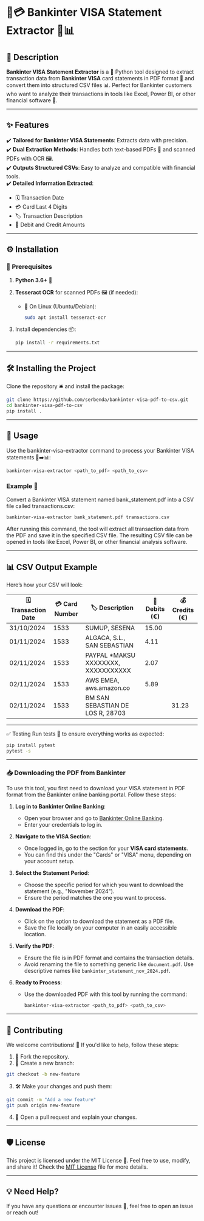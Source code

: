# 📄💳 Bankinter VISA Statement Extractor 🚀📊

## 🌟 Description

**Bankinter VISA Statement Extractor** is a 🐍 Python tool designed to extract transaction data from **Bankinter VISA** card statements in PDF format 📄 and convert them into structured CSV files 📊. Perfect for Bankinter customers who want to analyze their transactions in tools like Excel, Power BI, or other financial software 💼.

---

## ✨ Features

✔️ **Tailored for Bankinter VISA Statements**: Extracts data with precision.  
✔️ **Dual Extraction Methods**: Handles both text-based PDFs 📝 and scanned PDFs with OCR 🖼️.  
✔️ **Outputs Structured CSVs**: Easy to analyze and compatible with financial tools.  
✔️ **Detailed Information Extracted**:  
   - 🗓️ Transaction Date  
   - 💳 Card Last 4 Digits  
   - 🏷️ Transaction Description  
   - 💸 Debit and Credit Amounts  

---

## ⚙️ Installation

### 🔧 Prerequisites

1. **Python 3.6+** 🐍  

2. **Tesseract OCR** for scanned PDFs 🖼️ (if needed):  
   - 🐧 On Linux (Ubuntu/Debian):  
     ```bash
     sudo apt install tesseract-ocr
     ```

3. Install dependencies 📦:  

   ```bash
   pip install -r requirements.txt
   ```

---

## 🛠️ Installing the Project

Clone the repository 🛎️ and install the package:  

```bash
git clone https://github.com/serbenda/bankinter-visa-pdf-to-csv.git
cd bankinter-visa-pdf-to-csv
pip install .
```

---

## 🚀 Usage

Use the bankinter-visa-extractor command to process your Bankinter VISA statements 📄➡️📊:

```bash
bankinter-visa-extractor <path_to_pdf> <path_to_csv>
```

### Example 📝

Convert a Bankinter VISA statement named bank_statement.pdf into a CSV file called transactions.csv:

```bash
bankinter-visa-extractor bank_statement.pdf transactions.csv
```

After running this command, the tool will extract all transaction data from the PDF and save it in the specified CSV file. The resulting CSV file can be opened in tools like Excel, Power BI, or other financial analysis software.

---

## 📊 CSV Output Example

Here’s how your CSV will look:

| 🗓️ Transaction Date | 💳 Card Number | 🏷️ Description                          | 💸 Debits (€) | 💰 Credits (€) |
|---------------------|---------------|------------------------------------------|--------------|---------------|
| 31/10/2024          | 1533          | SUMUP, SESENA                            | 15.00        |               |
| 01/11/2024          | 1533          | ALGACA, S.L., SAN SEBASTIAN              | 4.11         |               |
| 02/11/2024          | 1533          | PAYPAL *MAKSU XXXXXXXX, XXXXXXXXXXX      | 2.07         |               |
| 02/11/2024          | 1533          | AWS EMEA, aws.amazon.co                  | 5.89         |               |
| 02/11/2024          | 1533          | BM SAN SEBASTIAN DE LOS R, 28703         |              | 31.23         |

---

✅ Testing
Run tests 🧪 to ensure everything works as expected:

```bash
pip install pytest
pytest -s
```

---

### 📥 Downloading the PDF from Bankinter

To use this tool, you first need to download your VISA statement in PDF format from the Bankinter online banking portal. Follow these steps:

1. **Log in to Bankinter Online Banking**:
   - Open your browser and go to [Bankinter Online Banking](https://www.bankinter.com).
   - Enter your credentials to log in.

2. **Navigate to the VISA Section**:
   - Once logged in, go to the section for your **VISA card statements**.
   - You can find this under the "Cards" or "VISA" menu, depending on your account setup.

3. **Select the Statement Period**:
   - Choose the specific period for which you want to download the statement (e.g., "November 2024").
   - Ensure the period matches the one you want to process.

4. **Download the PDF**:
   - Click on the option to download the statement as a PDF file.
   - Save the file locally on your computer in an easily accessible location.

5. **Verify the PDF**:
   - Ensure the file is in PDF format and contains the transaction details.
   - Avoid renaming the file to something generic like `document.pdf`. Use descriptive names like `bankinter_statement_nov_2024.pdf`.

6. **Ready to Process**:
   - Use the downloaded PDF with this tool by running the command:
     ```bash
     bankinter-visa-extractor <path_to_pdf> <path_to_csv>
     ```

---

## 🤝 Contributing
We welcome contributions! 🎉 If you'd like to help, follow these steps:

1. 🍴 Fork the repository.
2. 🌱 Create a new branch:

```bash
git checkout -b new-feature
```

3. 🛠️ Make your changes and push them:

```bash
git commit -m "Add a new feature"
git push origin new-feature
```

4. 🔄 Open a pull request and explain your changes.

---

## 🛡️ License
This project is licensed under the MIT License 📜. Feel free to use, modify, and share it! Check the [MIT License](https://opensource.org/licenses/MIT)
file for more details.

---

## 💡 Need Help?
If you have any questions or encounter issues 🐛, feel free to open an issue or reach out!